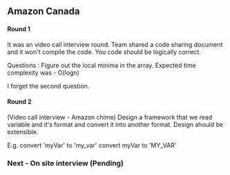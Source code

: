 
## Amazon Canada 

#### Round 1 
It was an video call interview round. Team shared a code sharing document and it won't compile the code. You code should be logically correct. 

Questions :
Figure out the local minima in the array. Expected time complexity was - O(logn)

I forget the second question.

#### Round 2 
(Video call interview - Amazon chime)
Design a framework that we read variable and it's format and convert it into another format. Design should be extensible.

E.g. convert 'myVar' to 'my_var'
     convert myVar to 'MY_VAR'
     
 ### Next - On site interview (Pending)
